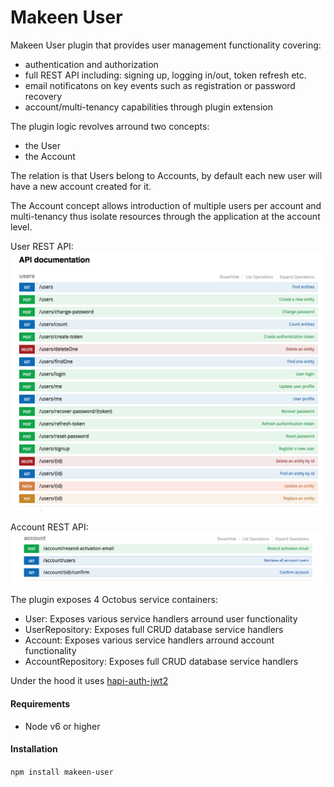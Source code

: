 Makeen User
===========

Makeen User plugin that provides user management functionality covering:
- authentication and authorization
- full REST API including: signing up, logging in/out, token refresh etc.
- email notificatons on key events such as registration or password recovery
- account/multi-tenancy capabilities through plugin extension

The plugin logic revolves arround two concepts:
- the User
- the Account

The relation is that Users belong to Accounts, by default each new user will have a new account created for it.

The Account concept allows introduction of multiple users per account and multi-tenancy thus isolate resources through the application at the account level.

User REST API:
![](assets/user_endpoints.png)

Account REST API:
![](assets/account_endpoints.png)


The plugin exposes 4 Octobus service containers:
- User:
Exposes various service handlers arround user functionality
- UserRepository:
Exposes full CRUD database service handlers
- Account:
Exposes various service handlers arround account functionality
- AccountRepository:
Exposes full CRUD database service handlers



Under the hood it uses [hapi-auth-jwt2]()
#### Requirements
- Node v6 or higher

#### Installation
`npm install makeen-user`